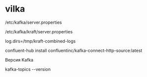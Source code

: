 # vilka
/etc/kafka/server.properties

/etc/kafka/kraft/server.properties

log.dirs=/tmp/kraft-combined-logs

confluent-hub install confluentinc/kafka-connect-http-source:latest

Версия Kafka 

kafka-topics --version
